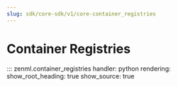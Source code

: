 ```yaml
---
slug: sdk/core-sdk/v1/core-container_registries
---
```


# Container Registries

::: zenml.container_registries
    handler: python
    rendering:
      show_root_heading: true
      show_source: true
